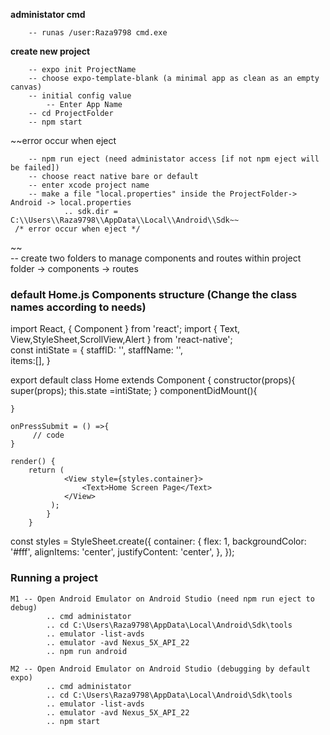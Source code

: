 **administator cmd**
```
    -- runas /user:Raza9798 cmd.exe
```
**create new project**
 
```
    -- expo init ProjectName
    -- choose expo-template-blank (a minimal app as clean as an empty canvas)
    -- initial config value 
        -- Enter App Name
    -- cd ProjectFolder 
    -- npm start
```   
      

~~error occur when eject
 
        -- npm run eject (need administator access [if not npm eject will be failed])
        -- choose react native bare or default 
        -- enter xcode project name 
        -- make a file "local.properties" inside the ProjectFolder-> Android -> local.properties
                .. sdk.dir = C:\\Users\\Raza9798\\AppData\\Local\\Android\\Sdk~~
     /* error occur when eject */
~~     
    -- create two folders to manage components and routes within project folder 
        -> components
        -> routes 

 

### default Home.js Components structure (Change the class names according to needs)

import React, { Component } from 'react';
import { Text, View,StyleSheet,ScrollView,Alert } from 'react-native';  
        const intiState = {
            staffID: '', 
            staffName: '',  
            items:[], 
        }
        
export default class Home extends Component {
    constructor(props){
        super(props); 
        this.state =intiState; 
    }
    componentDidMount(){
        
    }
    
    onPressSubmit = () =>{
         // code 
    }
    
    render() {
        return (
                <View style={styles.container}>
                    <Text>Home Screen Page</Text>
                </View>
             );
            }
        }
        
        
const styles = StyleSheet.create({
  container: {
    flex: 1,
    backgroundColor: '#fff',
    alignItems: 'center',
    justifyContent: 'center',
  },
});


### Running a project 

    M1 -- Open Android Emulator on Android Studio (need npm run eject to debug)
            .. cmd administator 
            .. cd C:\Users\Raza9798\AppData\Local\Android\Sdk\tools
            .. emulator -list-avds
            .. emulator -avd Nexus_5X_API_22
            .. npm run android

    M2 -- Open Android Emulator on Android Studio (debugging by default expo)
            .. cmd administator 
            .. cd C:\Users\Raza9798\AppData\Local\Android\Sdk\tools
            .. emulator -list-avds
            .. emulator -avd Nexus_5X_API_22
            .. npm start